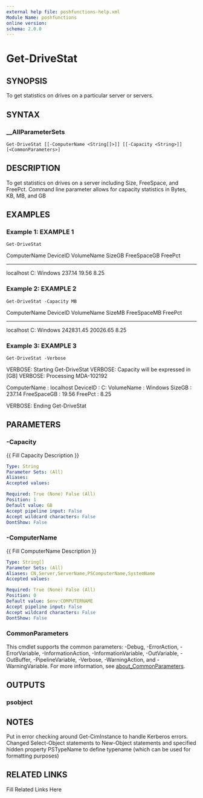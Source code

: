 ```yaml
---
external help file: poshfunctions-help.xml
Module Name: poshfunctions
online version: 
schema: 2.0.0
---
```


# Get-DriveStat

## SYNOPSIS

To get statistics on drives on a particular server or servers.

## SYNTAX

### __AllParameterSets

```
Get-DriveStat [[-ComputerName <String[]>]] [[-Capacity <String>]] [<CommonParameters>]
```

## DESCRIPTION

To get statistics on drives on a server including Size, FreeSpace, and FreePct.
Command line
parameter allows for capacity statistics in Bytes, KB, MB, and GB


## EXAMPLES

### Example 1: EXAMPLE 1

```
Get-DriveStat
```

ComputerName DeviceID VolumeName SizeGB FreeSpaceGB FreePct
------------ -------- ---------- ------ ----------- -------
localhost    C:       Windows    237.14       19.56    8.25





### Example 2: EXAMPLE 2

```
Get-DriveStat -Capacity MB
```

ComputerName DeviceID VolumeName    SizeMB FreeSpaceMB FreePct
------------ -------- ----------    ------ ----------- -------
localhost    C:       Windows    242831.45    20026.65    8.25





### Example 3: EXAMPLE 3

```
Get-DriveStat -Verbose
```

VERBOSE: Starting Get-DriveStat
VERBOSE: Capacity will be expressed in [GB]
VERBOSE: Processing MDA-102192

ComputerName : localhost
DeviceID     : C:
VolumeName   : Windows
SizeGB       : 237.14
FreeSpaceGB  : 19.56
FreePct      : 8.25

VERBOSE: Ending Get-DriveStat






## PARAMETERS

### -Capacity

{{ Fill Capacity Description }}

```yaml
Type: String
Parameter Sets: (All)
Aliases: 
Accepted values: 

Required: True (None) False (All)
Position: 1
Default value: GB
Accept pipeline input: False
Accept wildcard characters: False
DontShow: False
```

### -ComputerName

{{ Fill ComputerName Description }}

```yaml
Type: String[]
Parameter Sets: (All)
Aliases: CN,Server,ServerName,PSComputerName,SystemName
Accepted values: 

Required: True (None) False (All)
Position: 0
Default value: $env:COMPUTERNAME
Accept pipeline input: False
Accept wildcard characters: False
DontShow: False
```


### CommonParameters

This cmdlet supports the common parameters: -Debug, -ErrorAction, -ErrorVariable, -InformationAction, -InformationVariable, -OutVariable, -OutBuffer, -PipelineVariable, -Verbose, -WarningAction, and -WarningVariable. For more information, see [about_CommonParameters](http://go.microsoft.com/fwlink/?LinkID=113216).

## OUTPUTS

### psobject


## NOTES

Put in error checking around Get-CimInstance to handle Kerberos errors.
Changed Select-Object statements to New-Object statements and specified hidden property PSTypeName
to define typename (which can be used for formatting purposes)


## RELATED LINKS

Fill Related Links Here

